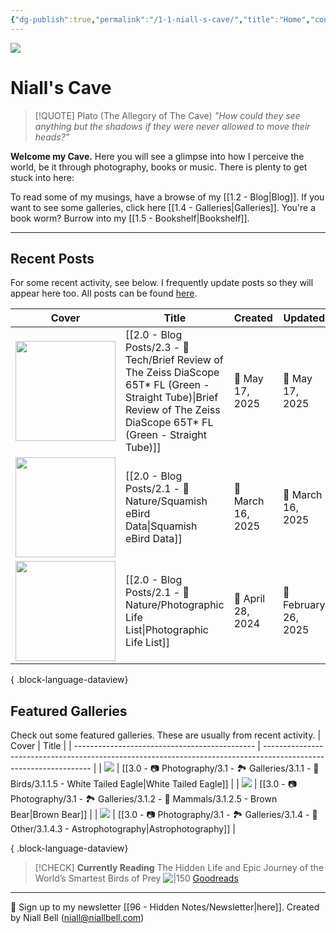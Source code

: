 ```yaml
---
{"dg-publish":true,"permalink":"/1-1-niall-s-cave/","title":"Home","contentClasses":"cards cards-cols-3 cards-cover cards-cover-no-border cards-title-hide-icons","tags":["gardenEntry"],"noteIcon":null,"created":"2024-04-07T13:59:11.083-07:00","updated":"2025-02-22T17:05:55.877-08:00"}
---
```


![](https://i.imgur.com/RrXzXbX.jpeg)
# Niall's Cave

> [!QUOTE] Plato (The Allegory of The Cave)
> *"How could they see anything but the shadows if they were never allowed to move their heads?"*

**Welcome my Cave.** Here you will see a glimpse into how I perceive the world, be it through photography, books or music. There is plenty to get stuck into here:

To read some of my musings, have a browse of my [[1.2 - Blog\|Blog]].
If you want to see some galleries, click here [[1.4 - Galleries\|Galleries]].
You're a book worm? Burrow into my [[1.5 - Bookshelf\|Bookshelf]].

---

## Recent Posts

For some recent activity, see below. I frequently update posts so they will appear here too. All posts can be found [here](https://niallbell.com/blog).

| Cover                                                               | Title                                                                                                                                                                        | Created           | Updated              | Type         | Tags                                                   |
| ------------------------------------------------------------------- | ---------------------------------------------------------------------------------------------------------------------------------------------------------------------------- | ----------------- | -------------------- | ------------ | ------------------------------------------------------ |
| <img src='https://i.imgur.com/5KKoRpe.jpeg' style='height:160px;'/> | [[2.0 - Blog Posts/2.3 - 💾 Tech/Brief Review of The Zeiss DiaScope 65T* FL (Green - Straight Tube)\|Brief Review of The Zeiss DiaScope 65T* FL (Green - Straight Tube)]] | 📅 May 17, 2025   | 🔄 May 17, 2025      | 💭 Blog Post | #tech #lenses #spottingscope #zeiss #diascope #birding |
| <img src='https://i.imgur.com/6wj3V55.jpeg' style='height:160px;'/> | [[2.0 - Blog Posts/2.1 - 🌱Nature/Squamish eBird Data\|Squamish eBird Data]]                                                                                              | 📅 March 16, 2025 | 🔄 March 16, 2025    | 💭 Blog Post | #ebird #birds #nature #data #Birds                     |
| <img src='https://i.imgur.com/urbFltC.jpeg' style='height:160px;'/> | [[2.0 - Blog Posts/2.1 - 🌱Nature/Photographic Life List\|Photographic Life List]]                                                                                        | 📅 April 28, 2024 | 🔄 February 26, 2025 | 💭 Blog Post | #photography #nature #lifelist #wildlife #birding      |

{ .block-language-dataview}

## Featured Galleries

Check out some featured galleries. These are usually from recent activity.
| Cover                                         | Title                                                                                                             |
| --------------------------------------------- | ----------------------------------------------------------------------------------------------------------------- |
| <img src='https://i.imgur.com/1COPsvs.png'/>  | [[3.0 - 📷 Photography/3.1 - 🏞️ Galleries/3.1.1 - 🦅 Birds/3.1.1.5 - White Tailed Eagle\|White Tailed Eagle]] |
| <img src='https://i.imgur.com/Tip0k1n.jpg'/>  | [[3.0 - 📷 Photography/3.1 - 🏞️ Galleries/3.1.2 - 🐯 Mammals/3.1.2.5 - Brown Bear\|Brown Bear]]               |
| <img src='https://i.imgur.com/Jzcv1Jl.jpeg'/> | [[3.0 - 📷 Photography/3.1 - 🏞️ Galleries/3.1.4 - 🚀 Other/3.1.4.3 - Astrophotography\|Astrophotography]]     |

{ .block-language-dataview}


>[!CHECK] **Currently Reading**
>The Hidden Life and Epic Journey of the World’s Smartest Birds of Prey
>![|150](https://images-na.ssl-images-amazon.com/images/S/compressed.photo.goodreads.com/books/1596429654i/54390345.jpg)
>[Goodreads](https://www.goodreads.com/book/show/54390345-a-most-remarkable-creature)


---
📧 Sign up to my newsletter [[96 - Hidden Notes/Newsletter\|here]].
Created by Niall Bell (niall@niallbell.com)

